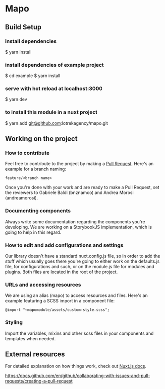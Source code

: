 # Mapo

## Build Setup

### install dependencies
$ yarn install

### install dependencies of example project
$ cd example
$ yarn install

### serve with hot reload at localhost:3000
$ yarn dev

### to install this module in a nuxt project
$ yarn add git@github.com:lotrekagency/mapo.git

## Working on the project

### How to contribute
Feel free to contribute to the project by making a [Pull Request](https://docs.github.com/en/github/collaborating-with-issues-and-pull-requests/creating-a-pull-request).
Here's an example for a branch naming:

`feature/<branch name>`

Once you're done with your work and are ready to make a Pull Request, set the reviewers to 
Gabriele Baldi (bnznamco) and Andrea Morosi (andreamorosi).


### Documenting components
Always write some documentation regarding the components you're developing.
We are working on a StorybookJS implementation, which is going to help in this regard.


### How to edit and add configurations and settings
Our library doesn't have a standard nuxt.config.js file, so in order to add the stuff 
which usually goes there you're going to either work on the defaults.js file, for configurations 
and such, or on the module.js file for modules and plugins. Both files are located in the root 
of the project.


### URLs and accessing resources
We are using an alias (mapo) to access resources and files.
Here's an example featuring a SCSS import in a component file:

`@import "~mapomodule/assets/custom-style.scss";`


### Styling
Import the variables, mixins and other scss files 
in your components and templates when needed.


## External resources

For detailed explanation on how things work, check out [Nuxt.js docs](https://nuxtjs.org).

https://docs.github.com/en/github/collaborating-with-issues-and-pull-requests/creating-a-pull-request
